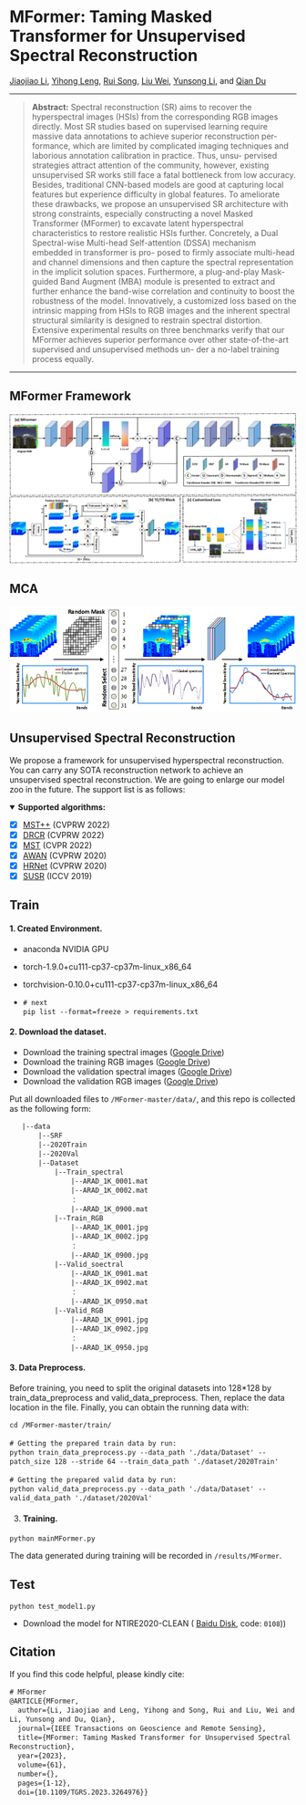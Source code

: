 # MFormer: Taming Masked Transformer for Unsupervised Spectral Reconstruction
[Jiaojiao Li](https://scholar.google.com/citations?user=Ccu3-acAAAAJ&hl=zh-CN&oi=ao),  [Yihong Leng](https://superior-leo.gitee.io/), [Rui Song](https://scholar.google.com/citations?user=_SKooBYAAAAJ&hl=zh-CN&oi=sra), [Liu Wei](), [Yunsong Li](), and [Qian Du]() 

<hr />

> **Abstract:** Spectral reconstruction (SR) aims to recover the
> hyperspectral images (HSIs) from the corresponding RGB images directly. Most SR studies based on supervised learning require massive data annotations to achieve superior reconstruction per- formance, which are limited by complicated imaging techniques and laborious annotation calibration in practice. Thus, unsu- pervised strategies attract attention of the community, however, existing unsupervised SR works still face a fatal bottleneck from low accuracy. Besides, traditional CNN-based models are good at capturing local features but experience difficulty in global features. To ameliorate these drawbacks, we propose an unsupervised SR architecture with strong constraints, especially constructing a novel Masked Transformer (MFormer) to excavate latent hyperspectral characteristics to restore realistic HSIs further. Concretely, a Dual Spectral-wise Multi-head Self-attention (DSSA) mechanism embedded in transformer is pro- posed to firmly associate multi-head and channel dimensions and then capture the spectral representation in the implicit solution spaces. Furthermore, a plug-and-play Mask-guided Band Augment (MBA) module is presented to extract and further enhance the band-wise correlation and continuity to boost the robustness of the model. Innovatively, a customized loss based on the intrinsic mapping from HSIs to RGB images and the inherent spectral structural similarity is designed to restrain spectral distortion. Extensive experimental results on three benchmarks verify that our MFormer achieves superior performance over other state-of-the-art supervised and unsupervised methods un- der a no-label training process equally.
<hr />



## MFormer Framework
<img src="./figure/network21.png"/>



## MCA
<img src="./figure/MCA6.png"  >

## Unsupervised Spectral Reconstruction

We propose a framework for unsupervised hyperspectral reconstruction. You can carry any SOTA reconstruction network to achieve an unsupervised spectral reconstruction. We are going to enlarge our model zoo in the future. The support list is as follows:

<details open>
<summary><b>Supported algorithms:</b></summary>


* [x] [MST++](https://arxiv.org/abs/2111.07910) (CVPRW 2022)
* [x] [DRCR](https://ieeexplore.ieee.org/document/9857076/) (CVPRW 2022)
* [x] [MST](https://arxiv.org/abs/2111.07910) (CVPR 2022)
* [x] [AWAN](https://arxiv.org/abs/2005.09305) (CVPRW 2020)
* [x] [HRNet](https://arxiv.org/abs/2005.04703) (CVPRW 2020)
* [x] [SUSR](https://ieeexplore.ieee.org/document/9710095/) (ICCV 2019)

## Train
#### 1. **Created Environment.**

- anaconda NVIDIA GPU

- torch-1.9.0+cu111-cp37-cp37m-linux_x86_64

- torchvision-0.10.0+cu111-cp37-cp37m-linux_x86_64

- ```shell
  # next
  pip list --format=freeze > requirements.txt
  ```

#### 2. Download the dataset.

- Download the training spectral images ([Google Drive](https://drive.google.com/file/d/1FQBfDd248dCKClR-BpX5V2drSbeyhKcq/view))
- Download the training RGB images ([Google Drive](https://drive.google.com/file/d/1A4GUXhVc5k5d_79gNvokEtVPG290qVkd/view))
- Download  the validation spectral images ([Google Drive](https://drive.google.com/file/d/12QY8LHab3gzljZc3V6UyHgBee48wh9un/view))
- Download the validation RGB images ([Google Drive](https://drive.google.com/file/d/19vBR_8Il1qcaEZsK42aGfvg5lCuvLh1A/view))

Put all downloaded files to `/MFormer-master/data/`, and this repo is collected as the following form:
 ```shell
	|--data
		|--SRF
		|--2020Train
        |--2020Val
		|--Dataset 
            |--Train_spectral
				|--ARAD_1K_0001.mat
				|--ARAD_1K_0002.mat
				： 
				|--ARAD_1K_0900.mat
			|--Train_RGB
				|--ARAD_1K_0001.jpg
				|--ARAD_1K_0002.jpg
				： 
				|--ARAD_1K_0900.jpg
			|--Valid_soectral
				|--ARAD_1K_0901.mat
				|--ARAD_1K_0902.mat
				： 
				|--ARAD_1K_0950.mat
			|--Valid_RGB
				|--ARAD_1K_0901.jpg
				|--ARAD_1K_0902.jpg
				： 
				|--ARAD_1K_0950.jpg
 ```
#### 3. Data Preprocess.

Before training, you need to split the original datasets into 128*128 by train_data_preprocess and valid_data_preprocess. Then, replace the data location in the file. Finally, you can obtain the running data with:

```shell
cd /MFormer-master/train/

# Getting the prepared train data by run:
python train_data_preprocess.py --data_path './data/Dataset' --patch_size 128 --stride 64 --train_data_path './dataset/2020Train'

# Getting the prepared valid data by run:
python valid_data_preprocess.py --data_path './data/Dataset' --valid_data_path './dataset/2020Val'
```
3. #### Training.
```shell
python mainMFormer.py
```
The data generated during training will be recorded in `/results/MFormer`.
## Test
```shell
python test_model1.py
```
- Download the model for NTIRE2020-CLEAN ( [Baidu Disk](https://pan.baidu.com/s/1oRoPmK4rr6ILz1L25aOeww ), code: `0108`))

## Citation
If you find this code helpful, please kindly cite:
```shell
# MFormer
@ARTICLE{MFormer,
  author={Li, Jiaojiao and Leng, Yihong and Song, Rui and Liu, Wei and Li, Yunsong and Du, Qian},
  journal={IEEE Transactions on Geoscience and Remote Sensing}, 
  title={MFormer: Taming Masked Transformer for Unsupervised Spectral Reconstruction}, 
  year={2023},
  volume={61},
  number={},
  pages={1-12},
  doi={10.1109/TGRS.2023.3264976}}

```
